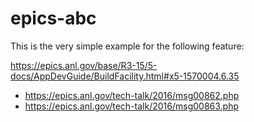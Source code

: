 # epics-abc

This is the very simple example for the following feature:

https://epics.anl.gov/base/R3-15/5-docs/AppDevGuide/BuildFacility.html#x5-1570004.6.35

* https://epics.anl.gov/tech-talk/2016/msg00862.php
* https://epics.anl.gov/tech-talk/2016/msg00863.php
